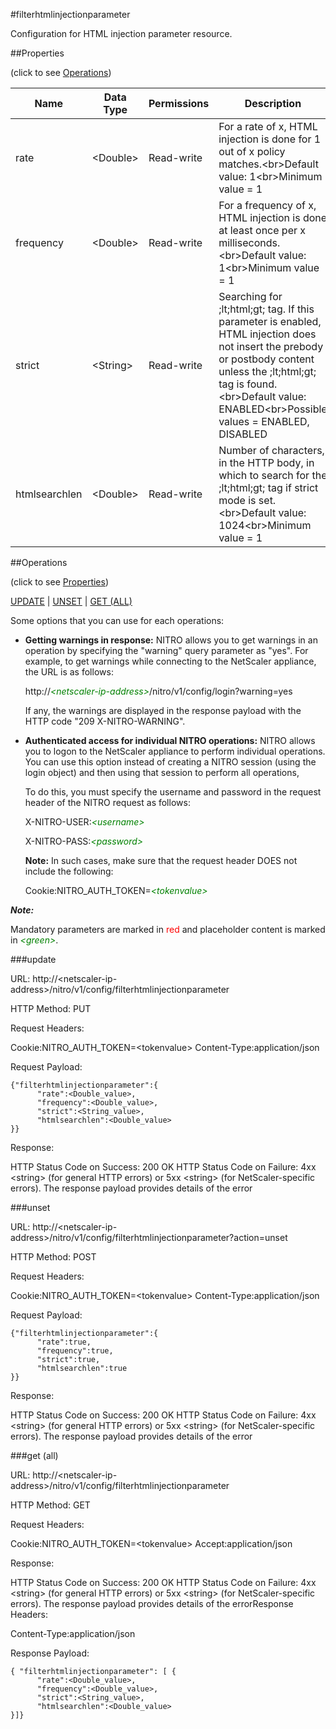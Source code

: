 #filterhtmlinjectionparameter

Configuration for HTML injection parameter resource.


##Properties 
<span>(click to see [Operations](#operations))</span>


<table><thead><tr><th>Name</th><th> Data Type</th><th> Permissions</th><th>Description</th></tr></thead><tbody><tr><td>rate</td><td>&lt;Double></td><td>Read-write</td><td>For a rate of x, HTML injection is done for 1 out of x policy matches.&lt;br>Default value: 1&lt;br>Minimum value = 1</td><tr><tr><td>frequency</td><td>&lt;Double></td><td>Read-write</td><td>For a frequency of x, HTML injection is done at least once per x milliseconds.&lt;br>Default value: 1&lt;br>Minimum value = 1</td><tr><tr><td>strict</td><td>&lt;String></td><td>Read-write</td><td>Searching for ;lt;html;gt; tag. If this parameter is enabled, HTML injection does not insert the prebody or postbody content unless the ;lt;html;gt; tag is found.&lt;br>Default value: ENABLED&lt;br>Possible values = ENABLED, DISABLED</td><tr><tr><td>htmlsearchlen</td><td>&lt;Double></td><td>Read-write</td><td>Number of characters, in the HTTP body, in which to search for the ;lt;html;gt; tag if strict mode is set.&lt;br>Default value: 1024&lt;br>Minimum value = 1</td><tr></tbody></table>
##Operations 
<span>(click to see [Properties](#properties))</span>


[UPDATE](#update) | [UNSET](#unset) | [GET (ALL)](#get-(all))


Some options that you can use for each operations:
<ul><li><p><b>Getting warnings in response:</b> NITRO allows you to get warnings in an operation by specifying the "warning" query parameter as "yes". For example, to get warnings while connecting to the NetScaler appliance, the URL is as follows:</p><p>http://<span style="color:green;font-style:italic;">&lt;netscaler-ip-address&gt;</span>/nitro/v1/config/login?warning=yes</p><p>If any, the warnings are displayed in the response payload with the HTTP code "209 X-NITRO-WARNING".</p></li><li><p><b>Authenticated access for individual NITRO operations:</b> NITRO allows you to logon to the NetScaler appliance to perform individual operations. You can use this option instead of creating a NITRO session (using the login object) and then using that session to perform all operations,</p><p>To do this, you must specify the username and password in the request header of the NITRO request as follows:</p><p>X-NITRO-USER:<span style="color:green;font-style:italic;">&lt;username&gt;</span></p><p>X-NITRO-PASS:<span style="color:green;font-style:italic;">&lt;password&gt;</span></p><p><b>Note:</b> In such cases, make sure that the request header DOES not include the following:</p><p>Cookie:NITRO_AUTH_TOKEN=<span style="color:green;font-style:italic;">&lt;tokenvalue&gt;</span></p></li></ul>



***Note:*** 
Mandatory parameters are marked in <span style="color:#FF0000;">red</span> and placeholder content is marked in <span style="color:green;font-style:italic">&lt;green&gt;</span>.

###update



URL: http://&lt;netscaler-ip-address&gt;/nitro/v1/config/filterhtmlinjectionparameter
HTTP Method: PUT
Request Headers:

Cookie:NITRO_AUTH_TOKEN=&lt;tokenvalue&gt;Content-Type:application/json

Request Payload: ```{"filterhtmlinjectionparameter":{      "rate":<Double_value>,      "frequency":<Double_value>,      "strict":<String_value>,      "htmlsearchlen":<Double_value>}}```
Response:
HTTP Status Code on Success: 200 OKHTTP Status Code on Failure: 4xx &lt;string&gt; (for general HTTP errors) or 5xx &lt;string&gt; (for NetScaler-specific errors). The response payload provides details of the error


###unset



URL: http://&lt;netscaler-ip-address&gt;/nitro/v1/config/filterhtmlinjectionparameter?action=unset
HTTP Method: POST
Request Headers:

Cookie:NITRO_AUTH_TOKEN=&lt;tokenvalue&gt;Content-Type:application/json

Request Payload: ```{"filterhtmlinjectionparameter":{      "rate":true,      "frequency":true,      "strict":true,      "htmlsearchlen":true}}```
Response:
HTTP Status Code on Success: 200 OKHTTP Status Code on Failure: 4xx &lt;string&gt; (for general HTTP errors) or 5xx &lt;string&gt; (for NetScaler-specific errors). The response payload provides details of the error


###get (all)



URL: http://&lt;netscaler-ip-address&gt;/nitro/v1/config/filterhtmlinjectionparameter
HTTP Method: GET
Request Headers:

Cookie:NITRO_AUTH_TOKEN=&lt;tokenvalue&gt;Accept:application/json

Response:
HTTP Status Code on Success: 200 OKHTTP Status Code on Failure: 4xx &lt;string&gt; (for general HTTP errors) or 5xx &lt;string&gt; (for NetScaler-specific errors). The response payload provides details of the errorResponse Headers:

Content-Type:application/json

Response Payload: ```{ "filterhtmlinjectionparameter": [ {      "rate":<Double_value>,      "frequency":<Double_value>,      "strict":<String_value>,      "htmlsearchlen":<Double_value>}]}```



